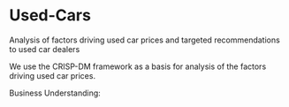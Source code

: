 # Used-Cars
Analysis of factors driving used car prices and targeted recommendations to used car dealers

We use the CRISP-DM framework as a basis for analysis of the factors driving used car prices. 

Business Understanding:



